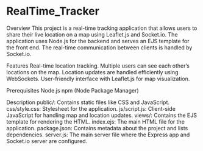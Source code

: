 # RealTime_Tracker
Overview
This project is a real-time tracking application that allows users to share their live location on a map using Leaflet.js and Socket.io. The application uses Node.js for the backend and serves an EJS template for the front end. The real-time communication between clients is handled by Socket.io.

Features
Real-time location tracking.
Multiple users can see each other’s locations on the map.
Location updates are handled efficiently using WebSockets.
User-friendly interface with Leaflet.js for map visualization.

Prerequisites
Node.js
npm (Node Package Manager)

Description
public/: Contains static files like CSS and JavaScript.
css/style.css: Stylesheet for the application.
js/script.js: Client-side JavaScript for handling map and location updates.
views/: Contains the EJS template for rendering the HTML.
index.ejs: The main HTML file for the application.
package.json: Contains metadata about the project and lists dependencies.
server.js: The main server file where the Express app and Socket.io server are configured.
